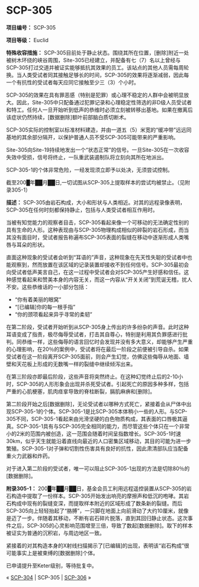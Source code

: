 # SCP-305
                        


**项目编号：** SCP-305

**项目等级：** Euclid

**特殊收容措施：** SCP-305目前处于静止状态。围绕其所在位置，[删除]附近一处被树木环绕的峡谷周围，Site-305已经建立，并配备有七（7）名以上曾经与SCP-305打过交道并被证实能够抵抗其效果的员工。该站点的其他人员需每周轮换。当人类受试者同其接触足够长的时间，SCP-305的效果将逐渐减弱，因此每一个有抗性的受试者每天应同它接触至少三（3）个小时。

SCP-305的效果在具有罪恶感（特别是犯罪）或心理不稳定的人群中会被明显放大。因此，Site-305中只配备通过犯罪记录和心理稳定性筛选的非D级人员受试者和特工。任何人一旦开始听到低声的恭维时必须立刻被转移出基地。如果在撤离后该症状仍然持续，[数据删除]额叶前部脑白质切断术。

SCP-305实际的控制室以标准材料建造，并由一道五（5）米宽的“缓冲带”远远同基地的其余部分隔开，以保护普通人员不受SCP-305可能带来的严重影响。

Site-305向Site-19持续地发出一个“状态正常”的信号。一旦Site-305在一次收容失效中受损，信号将终止，一队重武装遏制队将立刻向其所在地派出。

SCP-305-1的个体非常危险，一经发现须立即予以处决，无须尝试控制。

截至200█年██月██日,一切试图从SCP-305上提取样本的尝试均被禁止。（见附录305-1）

**描述：** SCP-305由岩石构成，大小和形状与人类相近。对其的远程录像表明，SCP-305在任何时刻都保持静止，包括与人类受试者相互作用时。

当被有知觉能力的观察者目击，SCP-305看起来像一个可移动的无法确定性别的具有生命的人形。这种表现由与SCP-305物理构成相似的碎裂的岩石形成，而当其没有面目时，受试者报告称遍布SCP-305表面的裂缝在移动中逐渐形成人类嘴唇与耳朵的形状。

直面这种现象的受试者会听到“耳语的”声音，这种现象在先天性失聪的受试者中也能观察到，然而放置在该区域的记录装置却接收不到任何信号。SCP-305最初会向受试者低声美言自己，在这一过程中受试者会对SCP-305产生好感和信任。这种感觉看起来和赞美本身的内容无关，而这一内容从“开关关闭”到荒诞无稽，扰人不安。这些恭维话的一小部分包括：

- “你有着美丽的眼窝”
- “[已编辑]你的每一根手指”
- “你的颈项看起来异乎寻常的柔韧”

在第二阶段，受试者开始听到从SCP-305身上传出的许多纷杂的声音。此时这种耳语变成了指责，极尽侮辱受试者，打击其自尊心，特别是利用其负罪感进行批判。同恭维一样，这些侮辱的语言回忆时会发现并没有多大意义，却能够产生严重的心理影响，在20％的案例中，受试者将在最后一阶段之前便被引导自杀。如果受试者在这一阶段离开SCP-305面前，则会产生幻觉，仿佛这些侮辱从地面、墙壁和天花板上形成的无数嘴一样的裂缝中继续倾泻出来。

在第三阶段亦即最后阶段，这些声音将突然终止。在这种幻觉终止后的2-10小时，SCP-305的人形形象会出现并杀死受试者。引起死亡的原因多种多样，包括严重的心肌梗塞，肌肉痉挛导致的脊柱断裂，膈肌麻痹和[删除]。

第二阶段开始之后[数据删除]，无论受试者以哪种方式死亡，紧接着会从尸体中出现SCP-305-1的个体。SCP-305-1是比SCP-305本体稍小一些的人形。与SCP-305不同，SCP-305-1看起来由光滑坚硬的白色物质构成，其表面的口唇极其逼真。SCP-305-1具有与SCP-305完全相同的能力，而尽管这些个体只在一个非常小的2米的范围内被创造，这一范围会随着时间呈指数增长。SCP-305-1时速30km，似乎天生就能沿着直线向最近的人口密集区域移动，其目的可能为进一步繁殖。SCP-305-1对子弹和切割性伤害具有良好的抗性，因此肃清部队应当配备重火力武器和炸药。

对于进入第二阶段的受试者，唯一可以阻止SCP-305-1出现的方法是切除80％的[数据删除]。

**附录305-1：** 
200█年██月██日，基金会员工利用远程遥控装置从SCP-305的岩石构造中提取了一份样本。SCP-305开始发出响亮的摩擦声和低沉的咆哮。其岩石构成中现有的裂缝变深，而提取样本附近的区域形成了数条新的裂缝。而后SCP-305向上轻轻抬起了“胳膊”，一只脚在地面上向前滑动了大约10厘米，就像是迈了一步。伴随着其移动，不断有岩石碎片脱落，直到其回归静止状态。这次事件之后，SCP-305的心灵影响范围增至三倍，导致了数起[数据删除]。取下的样本被证实为普通的沉积岩，与周边地区一致。

紧接着的对其构造本身的X射线扫描揭示了[已编辑]的出现，表明该“岩石构成”很可能事实上是被束缚的[数据删除]个体。

已申请提升至Keter级别，等待批复中。



« [SCP-304](/scp-304) | SCP-305 | [SCP-306](/scp-306) »





                    